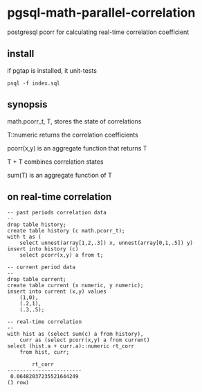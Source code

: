 # pgsql-math-parallel-correlation

postgresql pcorr for calculating real-time correlation coefficient

## install

if pgtap is installed, it unit-tests
```
psql -f index.sql
```

## synopsis

math.pcorr_t, T, stores the state of correlations

T::numeric returns the correlation coefficients

pcorr(x,y) is an aggregate function that returns T

T + T combines correlation states

sum(T) is an aggregate function of T

## on real-time correlation

```
-- past periods correlation data
--
drop table history;
create table history (c math.pcorr_t);
with t as (
    select unnest(array[1,2,.3]) x, unnest(array[0,1,.5]) y)
insert into history (c)
    select pcorr(x,y) a from t;

-- current period data
--
drop table current;
create table current (x numeric, y numeric);
insert into current (x,y) values
    (1,0),
    (.2,1),
    (.3,.5);

-- real-time correlation
--
with hist as (select sum(c) a from history),
    curr as (select pcorr(x,y) a from current)
select (hist.a + curr.a)::numeric rt_corr
    from hist, curr;

        rt_corr
------------------------
 0.06482037235521644249
(1 row)
```

